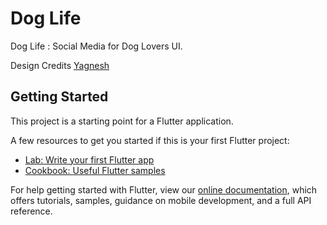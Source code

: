 # Dog Life

Dog Life : Social Media for Dog Lovers UI.

Design Credits [Yagnesh](https://www.behance.net/gallery/73935801/Doglife-Ui-Kit-Free-for-Adobe-XD)

## Getting Started

This project is a starting point for a Flutter application.

A few resources to get you started if this is your first Flutter project:

- [Lab: Write your first Flutter app](https://flutter.dev/docs/get-started/codelab)
- [Cookbook: Useful Flutter samples](https://flutter.dev/docs/cookbook)

For help getting started with Flutter, view our
[online documentation](https://flutter.dev/docs), which offers tutorials,
samples, guidance on mobile development, and a full API reference.
